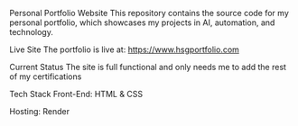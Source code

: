 Personal Portfolio Website
This repository contains the source code for my personal portfolio, which showcases my projects in AI, automation, and technology.

Live Site
The portfolio is live at: https://www.hsgportfolio.com

Current Status
The site is full functional and only needs me to add the rest of my certifications

Tech Stack
Front-End: HTML & CSS

Hosting: Render



